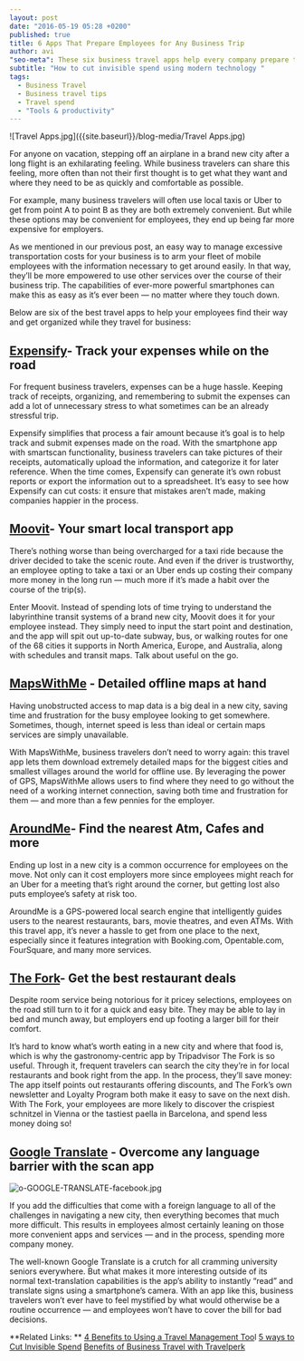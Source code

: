 ```yaml
---
layout: post
date: "2016-05-19 05:28 +0200"
published: true
title: 6 Apps That Prepare Employees for Any Business Trip
author: avi
"seo-meta": These six business travel apps help every company prepare their employees for a trip no matter where they go while cutting costs.
subtitle: "How to cut invisible spend using modern technology "
tags: 
  - Business Travel
  - Business travel tips
  - Travel spend
  - "Tools & productivity"
---
```

![Travel Apps.jpg]({{site.baseurl}}/blog-media/Travel Apps.jpg)

For anyone on vacation, stepping off an airplane in a brand new city after a long flight is an exhilarating feeling. While business travelers can share this feeling, more often than not their first thought is to get what they want and where they need to be as quickly and comfortable as possible. 

For example, many business travelers will often use local taxis or Uber to get from point A to point B as they are both extremely convenient. But while these options may be convenient for employees, they end up being far more expensive for employers. 


As we mentioned in our previous post, an easy way to manage excessive transportation costs for your business is to arm your fleet of mobile employees with the information necessary to get around easily. In that way, they’ll be more empowered to use other services over the course of their business trip. The capabilities of ever-more powerful smartphones can make this as easy as it’s ever been — no matter where they touch down. 

Below are six of the best travel apps to help your employees find their way and get organized while they travel for business: 

## [Expensify](www.expensify.com)- Track your expenses while on the road

For frequent business travelers, expenses can be a huge hassle. Keeping track of receipts, organizing, and remembering to submit the expenses can add a lot of unnecessary stress to what sometimes can be an already stressful trip. 

Expensify simplifies that process a fair amount because it’s goal is to help track and submit expenses made on the road. With the smartphone app with smartscan functionality, business travelers can take pictures of their receipts, automatically upload the information, and categorize it for later reference. When the time comes, Expensify can generate it’s own robust reports or export the information out to a spreadsheet. It’s easy to see how Expensify can cut costs: it ensure that mistakes aren’t made, making companies happier in the process. 


## [Moovit](http://moovitapp.com/)- Your smart local transport app

There’s nothing worse than being overcharged for a taxi ride because the driver decided to take the scenic route. And even if the driver is trustworthy, an employee opting to take a taxi or an Uber ends up costing their company more money in the long run — much more if it’s made a habit over the course of the trip(s).

Enter Moovit. Instead of spending lots of time trying to understand the labyrinthine transit systems of a brand new city, Moovit does it for your employee instead. They simply need to input the start point and destination, and the app will spit out up-to-date subway, bus, or walking routes for one of the 68 cities it supports in North America, Europe, and Australia, along with schedules and transit maps. Talk about useful on the go. 

## [MapsWithMe](http://maps.me/en/home) - Detailed offline maps at hand

Having unobstructed access to map data is a big deal in a new city, saving time and frustration for the busy employee looking to get somewhere. Sometimes, though, internet speed is less than ideal or certain maps services are simply unavailable. 

With MapsWithMe, business travelers don’t need to worry again: this travel app lets them download extremely detailed maps for the biggest cities and smallest villages around the world for offline use. By leveraging the power of GPS, MapsWithMe allows users to find where they need to go without the need of a working internet connection, saving both time and frustration for them — and more than a few pennies for the employer. 

## [AroundMe](http://www.aroundmeapp.com/)- Find the nearest Atm, Cafes and more

Ending up lost in a new city is a common occurrence for employees on the move. Not only can it cost employers more since employees might reach for an Uber for a meeting that’s right around the corner, but getting lost also puts employee’s safety at risk too. 

AroundMe is a GPS-powered local search engine that intelligently guides users to the nearest restaurants, bars, movie theatres, and even ATMs. With this travel app, it’s never a hassle to get from one place to the next, especially since it features integration with Booking.com, Opentable.com, FourSquare, and many more services. 

##  [The Fork](http://www.thefork.com/)- Get the best restaurant deals

Despite room service being notorious for it pricey selections, employees on the road still turn to it for a quick and easy bite. They may be able to lay in bed and munch away, but employers end up footing a larger bill for their comfort.

It’s hard to know what’s worth eating in a new city and where that food is, which is why the gastronomy-centric app by Tripadvisor The Fork is so useful. Through it, frequent travelers can search the city they’re in for local restaurants and book right from the app. In the process, they’ll save money: The app itself points out restaurants offering discounts, and The Fork’s own newsletter and Loyalty Program both make it easy to save on the next dish. With The Fork, your employees are more likely to discover the crispiest schnitzel in Vienna or the tastiest paella in Barcelona, and spend less money doing so! 

## [Google Translate](www.translate.google.com) - Overcome any language barrier with the scan app

![o-GOOGLE-TRANSLATE-facebook.jpg]({{site.baseurl}}/blog-media/o-GOOGLE-TRANSLATE-facebook.jpg)

If you add the difficulties that come with a foreign language to all of the challenges in navigating a new city, then everything becomes that much more difficult. This results in employees almost certainly leaning on those more convenient apps and services — and in the process, spending more company money. 

The well-known Google Translate is a crutch for all cramming university seniors everywhere. But what makes it more interesting outside of its normal text-translation capabilities is the app’s ability to instantly “read” and translate signs using a smartphone’s camera. With an app like this, business travelers won’t ever have to feel mystified by what would otherwise be a routine occurrence — and employees won’t have to cover the bill for bad decisions.  


**Related Links: **
[4 Benefits to Using a Travel Management Too](http://travelperk.com/blog/4-benefits-to-using-a-travel-management-tool/)l
[5 ways to Cut Invisible Spend](http://travelperk.com/blog/5-Ways-to-Cut-Invisible-Spend/)
[Benefits of Business Travel with Travelperk](www.travelperk.com/signup)
